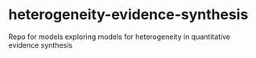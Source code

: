 # heterogeneity-evidence-synthesis
Repo for models exploring models for heterogeneity in quantitative evidence synthesis
